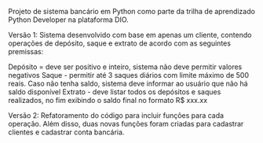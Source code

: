 Projeto de sistema bancário em Python como parte da trilha de aprendizado Python Developer na plataforma DIO.

Versão 1:
Sistema desenvolvido com base em apenas um cliente, contendo operações de depósito, saque e extrato de acordo com as seguintes premissas:

Depósito = deve ser positivo e inteiro, sistema não deve permitir valores negativos
Saque - permitir até 3 saques diários com limite máximo de 500 reais. Caso não tenha saldo, sistema deve informar ao usuário que não há saldo disponível
Extrato - deve listar todos os depósitos e saques realizados, no fim exibindo o saldo final no formato R$ xxx.xx

Versão 2:
Refatoramento do código para incluir funções para cada operação. Além disso, duas novas funções foram criadas para cadastrar clientes e cadastrar conta bancária.
